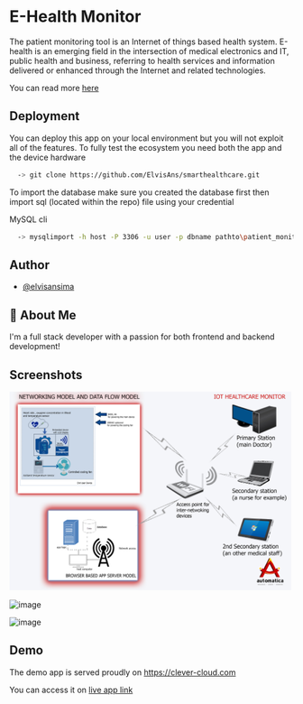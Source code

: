
# E-Health Monitor

The patient monitoring tool is an Internet of things based health system. E-health is an
emerging field in the intersection of medical electronics and IT, public health
and business, referring to health services and information delivered or enhanced through the Internet and related technologies.

You can read more [here](https://drive.google.com/file/d/1Dk49aXsfDv07lNoJFKYdP_WonEkIg3-p/view?usp=sharing)


## Deployment

You can deploy this app on your local environment but you will not
exploit all of the features.
To fully test the ecosystem you need both the app and the device hardware

```bash
  -> git clone https://github.com/ElvisAns/smarthealthcare.git

```

To import the database make sure you created the database first then import sql (located within the repo) file
using your credential 

MySQL cli
```bash
  -> mysqlimport -h host -P 3306 -u user -p dbname pathto\patient_monitor final.sql

```



## Author

- [@elvisansima](https://elvisansima.netlify.app/)


## 🚀 About Me
I'm a full stack developer with a passion for both frontend and backend development!


## Screenshots
<img src="data flow model.jpg" width="500">


![image](https://user-images.githubusercontent.com/35831811/167665804-772aa75b-bf94-4351-a5bc-ad2f8dcc6269.png)

![image](https://user-images.githubusercontent.com/35831811/167666230-d3c97d55-60d7-47ed-805e-acbf60d9f6d5.png)



## Demo

The demo app is served proudly on 
https://clever-cloud.com

You can access it on [live app link](https://ehealthmonitor.cleverapps.io/)

